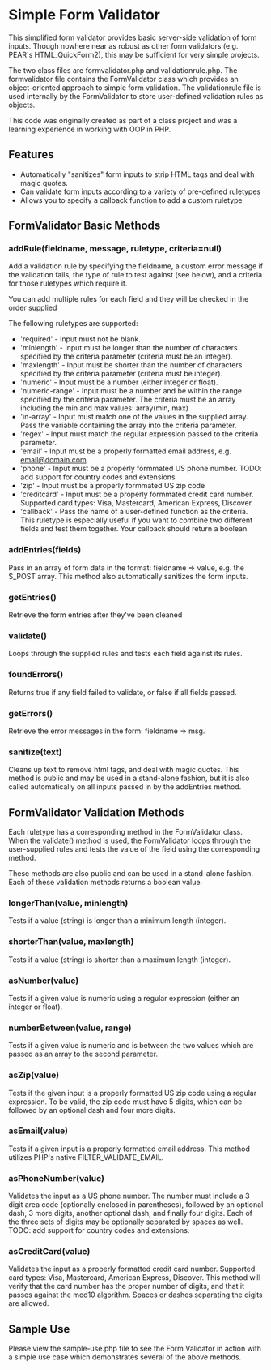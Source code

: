 # Simple Form Validator

This simplified form validator provides basic server-side validation of form inputs. 
Though nowhere near as robust as other form validators (e.g. PEAR's HTML_QuickForm2), 
this may be sufficient for very simple projects.

The two class files are formvalidator.php and validationrule.php. The formvalidator
file contains the FormValidator class which provides an object-oriented approach 
to simple form validation. The validationrule file is used internally by the 
FormValidator to store user-defined validation rules as objects.

This code was originally created as part of a class project and was a learning
experience in working with OOP in PHP.


## Features

* Automatically "sanitizes" form inputs to strip HTML tags and deal with magic 
quotes.
* Can validate form inputs according to a variety of pre-defined ruletypes
* Allows you to specify a callback function to add a custom ruletype

## FormValidator Basic Methods

### addRule(fieldname, message, ruletype, criteria=null)
Add a validation rule by specifying the fieldname, a custom error message if the 
validation fails, the type of rule to test against (see below), and a criteria 
for those ruletypes which require it.

You can add multiple rules for each field and they will be checked in the order supplied

The following ruletypes are supported:

* 'required' - Input must not be blank.
* 'minlength' - Input must be longer than the number of characters specified by 
  the criteria parameter (criteria must be an integer).
* 'maxlength' - Input must be shorter than the number of characters specified by 
  the criteria parameter (criteria must be integer).
* 'numeric' - Input must be a number (either integer or float).
* 'numeric-range' - Input must be a number and be within the range specified by 
  the criteria parameter. The criteria must be an array including the min and max
  values: array(min, max)
* 'in-array' - Input must match one of the values in the supplied array. Pass the 
  variable containing the array into the criteria parameter.
* 'regex' - Input must match the regular expression passed to the criteria parameter.
* 'email' - Input must be a properly formatted email address, e.g. email@domain.com.
* 'phone' - Input must be a properly formmated US phone number. TODO: add support for 
  country codes and extensions
* 'zip' - Input must be a properly formmated US zip code
* 'creditcard' - Input must be a properly formmated credit card number. Supported 
  card types: Visa, Mastercard, American Express, Discover.
* 'callback' - Pass the name of a user-defined function as the criteria. This ruletype 
is especially useful if you want to combine two different fields and test them 
together. Your callback should return a boolean.

### addEntries(fields)
Pass in an array of form data in the format: fieldname => value, e.g. the $_POST array. 
This method also automatically sanitizes the form inputs.

### getEntries()
Retrieve the form entries after they've been cleaned

### validate()
Loops through the supplied rules and tests each field against its rules.

### foundErrors()
Returns true if any field failed to validate, or false if all fields passed.

### getErrors()
Retrieve the error messages in the form: fieldname => msg.

### sanitize(text)
Cleans up text to remove html tags, and deal with magic quotes. This method is 
public and may be used in a stand-alone fashion, but it is also called automatically 
on all inputs passed in by the addEntries method.


## FormValidator Validation Methods

Each ruletype has a corresponding method in the FormValidator class. When the 
validate() method is used, the FormValidator loops through the user-supplied rules 
and tests the value of the field using the corresponding method.

These methods are also public and can be used in a stand-alone fashion. Each of 
these validation methods returns a boolean value.

### longerThan(value, minlength)
Tests if a value (string) is longer than a minimum length (integer). 

### shorterThan(value, maxlength)
Tests if a value (string) is shorter than a maximum length (integer).

### asNumber(value)
Tests if a given value is numeric using a regular expression (either an integer or float).

### numberBetween(value, range)
Tests if a given value is numeric and is between the two values which are passed as 
an array to the second parameter.

### asZip(value)
Tests if the given input is a properly formatted US zip code using a regular 
expression. To be valid, the zip code must have 5 digits, which can be followed 
by an optional dash and four more digits.

### asEmail(value)
Tests if a given input is a properly formatted email address. This method utilizes 
PHP's native FILTER_VALIDATE_EMAIL.

### asPhoneNumber(value)
Validates the input as a US phone number. The number must include a 3 digit area 
code (optionally enclosed in parentheses), followed by an optional dash, 3 more 
digits, another optional dash, and finally four digits. Each of the three sets of 
digits may be optionally separated by spaces as well. TODO: add support for country
codes and extensions.

### asCreditCard(value)
Validates the input as a properly formatted credit card number. Supported card 
types: Visa, Mastercard, American Express, Discover. This method will verify that 
the card number has the proper number of digits, and that it passes against the 
mod10 algorithm. Spaces or dashes separating the digits are allowed.


## Sample Use

Please view the sample-use.php file to see the Form Validator in action with a simple
use case which demonstrates several of the above methods.